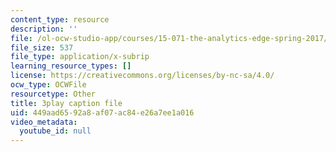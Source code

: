 ```yaml
---
content_type: resource
description: ''
file: /ol-ocw-studio-app/courses/15-071-the-analytics-edge-spring-2017/449aad6592a8af07ac84e26a7ee1a016_WCb-_SRDzKE.srt
file_size: 537
file_type: application/x-subrip
learning_resource_types: []
license: https://creativecommons.org/licenses/by-nc-sa/4.0/
ocw_type: OCWFile
resourcetype: Other
title: 3play caption file
uid: 449aad65-92a8-af07-ac84-e26a7ee1a016
video_metadata:
  youtube_id: null
---
```

